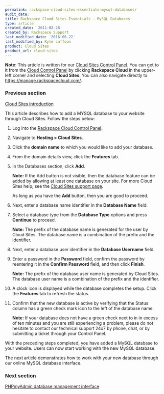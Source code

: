 ```yaml
---
permalink: rackspace-cloud-sites-essentials-mysql-databases/
audit_date:
title: Rackspace Cloud Sites Essentials - MySQL Databases
type: article
created_date: '2011-02-28'
created_by: Rackspace Support
last_modified_date: '2016-06-22'
last_modified_by: Kyle Laffoon
product: Cloud Sites
product_url: cloud-sites
---
```


**Note:** This article is written for our [Cloud Sites Control Panel](https://manage.rackspacecloud.com/). You can get to it from the [Cloud Control Panel](https://mycloud.rackspace.com) by clicking **Rackspace Cloud** in the upper-left corner and selecting **Cloud Sites**. You can also navigate directly to <https://manage.rackspacecloud.com/>.

### Previous section

[Cloud Sites introduction](/how-to/cloud-sites)

This article describes how to add a MYSQL database to your website
through Cloud Sites. Follow the steps below:

1. Log into the [Rackspace Cloud Control Panel](http://manage.rackspacecloud.com).
2. Navigate to **Hosting > Cloud Sites**.
3. Click the **domain name** to which you would like to add your database.
4. From the domain details view, click the **Features** tab.
5. In the Databases section, click **Add**.

   **Note:** If the Add button is not visible, then the database feature
   can be added by allowing at least one database on your site. For more
   Cloud Sites help, see the [Cloud Sites support page](/how-to/cloud-sites).

   As long as you have the **Add** button, then you are good to proceed.

6. Next, enter a database name identifier in the **Database Name** field.
7. Select a database type from the **Database Type** options and press
    **Continue** to proceed.

   **Note:** The prefix of the database name is generated for the user by
   Cloud Sites. The database name is a combination of the prefix and the
   identifier.

8. Next, enter a database user identifier in the **Database Username** field.

9. Enter a password in the **Password** field, confirm the password
   by reentering it in the **Confirm Password** field, and then click
   **Finish**.

   **Note:** The prefix of the database user name is generated by Cloud
   Sites. The database user name is a combination of the prefix and the
   identifier.

10. A clock icon is displayed while the database completes the setup.
   Click the **Features** tab to refresh the status.
11. Confirm that the new database is active by verifying that the
    Status column has a green check mark icon to the left of the
    database name.

    **Note:** If your database does not have a green check next to in in
    excess of ten minutes and you are still experiencing a problem, please
    do not hesitate to contact our technical support 24x7 by phone, chat, or
    by submitting a ticket through your Control Panel.

With the preceding steps completed, you have added a MySQL database to your
website. Users can now start working with the new MySQL database.

The next article demonstrates how to work with your new database through 
our online MySQL database interface.

### Next section

[PHPmyAdmin database management interface](/how-to/rackspace-cloud-sites-essentials-phpmyadmin-database-management-interface)
